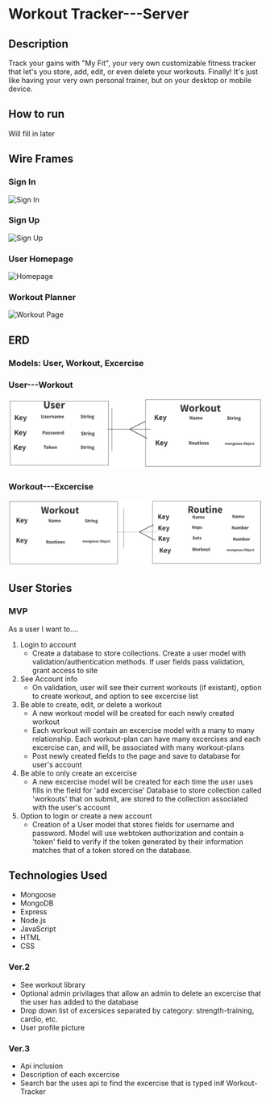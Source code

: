 # Workout Tracker---Server

## Description

Track your gains with "My Fit", your very own customizable fitness tracker that let's you store, add, edit, or even delete your workouts. Finally! It's just like having your very own personal trainer, but on your desktop or mobile device. 

## How to run

Will fill in later

## Wire Frames

### Sign In 
![Sign In](planning/wireframes/sign-in.png)

### Sign Up 
![Sign Up](planning/wireframes/sign-up-page.png)

### User Homepage
![Homepage](planning/wireframes/home-page.png)

### Workout Planner 
![Workout Page](planning/wireframes/workout-planner-page.png)

## ERD 

### Models: User, Workout, Excercise

### User---Workout
![ERD](erd/user%26workoutErd.png)


### Workout---Excercise
![ERD](erd/workout%26RoutineErd.png)

## User Stories

### MVP

As a user I want to....

1. Login to account
    - Create a database to store collections. Create a user model with validation/authentication methods. If user fields pass validation, grant access to site
2. See Account info
    - On validation, user will see their current workouts (if existant), option to create workout, and option to see excercise list
3. Be able to create, edit, or delete a workout
    - A new workout model will be created for each newly created workout
    - Each workout will contain an excercise model with a many to many relationship. Each workout-plan can have many excercises and each excercise can, and will, 
        be associated with many workout-plans
    - Post newly created fields to the page and save to database for user's account
4. Be able to only create an excercise
    - A new excercise model will be created for each time the user uses fills in the field for 'add excercise'
        Database to store collection called 'workouts' that on submit, are stored to the collection associated with the user's account
5. Option to login or create a new account
    - Creation of a User model that stores fields for username and password. Model will use webtoken authorization and contain a 'token' field to verify
    if the token generated by their information matches that of a token stored on the database.

 
## Technologies Used
- Mongoose
- MongoDB
- Express
- Node.js
- JavaScript
- HTML
- CSS

### Ver.2

- See workout library
- Optional admin privilages that allow an admin to delete an excercise that the user has added to the database
- Drop down list of excersices separated by category: strength-training, cardio, etc.
- User profile picture

### Ver.3
- Api inclusion
- Description of each excercise
- Search bar the uses api to find the excercise that is typed in# Workout-Tracker
